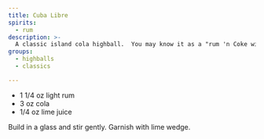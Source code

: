 ```yaml
---
title: Cuba Libre
spirits:
  - rum
description: >-
  A classic island cola highball.  You may know it as a "rum 'n Coke with lime juice."
groups:
  - highballs
  - classics

---
```


- 1 1/4 oz light rum
- 3 oz cola
- 1/4 oz lime juice

Build in a glass and stir gently.  Garnish with lime wedge.
